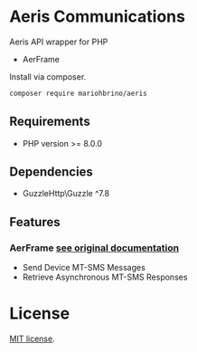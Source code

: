 # Aeris Communications
Aeris API wrapper for PHP

* AerFrame

Install via composer.
```bash
composer require mariohbrino/aeris
```

## Requirements

* PHP version >= 8.0.0

## Dependencies

* GuzzleHttp\Guzzle ^7.8

## Features

### AerFrame [see original documentation](https://aeriscom.jira.com/wiki/spaces/DOCS/pages/9765329/AerFrame+Home)

* Send Device MT-SMS Messages
* Retrieve Asynchronous MT-SMS Responses

# License

[MIT license](http://opensource.org/licenses/MIT).
